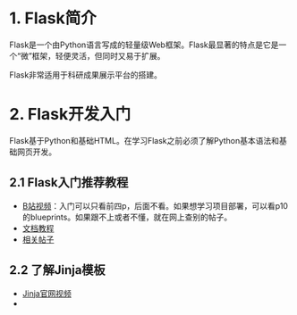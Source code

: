 # 1. Flask简介
Flask是一个由Python语言写成的轻量级Web框架。Flask最显著的特点是它是一个“微”框架，轻便灵活，但同时又易于扩展。

Flask非常适用于科研成果展示平台的搭建。

# 2. Flask开发入门
Flask基于Python和基础HTML。在学习Flask之前必须了解Python基本语法和基础网页开发。

## 2.1 Flask入门推荐教程
- [B站视频](https://www.bilibili.com/video/BV1Hv41147ZS?p=1&vd_source=6477faa6e88a16768990ef3cb794d8eb)：入门可以只看前四p，后面不看。如果想学习项目部署，可以看p10的blueprints。如果跟不上或者不懂，就在网上查别的帖子。
- [文档教程](https://tutorial.helloflask.com/hello/)
- [相关帖子](https://zhuanlan.zhihu.com/p/80899085)

## 2.2 了解Jinja模板
- [Jinja官网视频](https://jinja.palletsprojects.com/en/3.0.x/intro/)
- 
